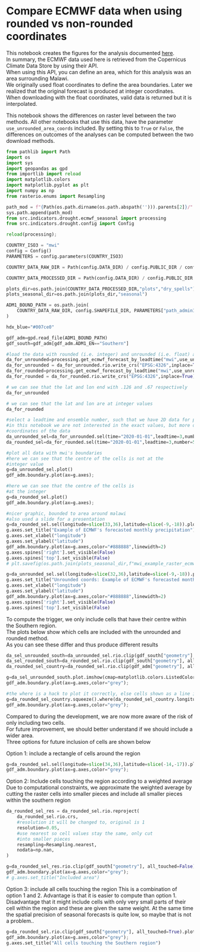 # Compare ECMWF data when using rounded vs non-rounded coordinates
This notebook creates the figures for the analysis documented [here](https://docs.google.com/presentation/d/10IJDJhFPNoo8L4z959VAACarvQMJjUsP3OVBdST41B8/edit?usp=sharing).  
In summary, the ECMWF data used here is retrieved from the Copernicus Climate Data Store by using their API.     
When using this API, you can define an area, which for this analysis was an area surrounding Malawi.     
We originally used float coordinates to define the area boundaries. Later we realized that the original forecast is produced at integer coordinates.    
When downloading with the float coordinates, valid data is returned but it is interpolated. 

This notebook shows the differences on raster level between the two methods. All other notebooks that use this data, have the parameter `use_unrounded_area_coords` included. By setting this to `True` or `False`, the differences on outcomes of the analyses can be computed between the two download methods. 

```python
from pathlib import Path
import os
import sys
import geopandas as gpd
from importlib import reload
import matplotlib.colors
import matplotlib.pyplot as plt
import numpy as np
from rasterio.enums import Resampling
```

```python
path_mod = f"{Path(os.path.dirname(os.path.abspath(''))).parents[2]}/"
sys.path.append(path_mod)
from src.indicators.drought.ecmwf_seasonal import processing
from src.indicators.drought.config import Config

reload(processing);
```

```python
COUNTRY_ISO3 = "mwi"
config = Config()
PARAMETERS = config.parameters(COUNTRY_ISO3)

COUNTRY_DATA_RAW_DIR = Path(config.DATA_DIR) / config.PUBLIC_DIR / config.RAW_DIR / COUNTRY_ISO3

COUNTRY_DATA_PROCESSED_DIR = Path(config.DATA_DIR) / config.PUBLIC_DIR / config.PROCESSED_DIR / COUNTRY_ISO3

plots_dir=os.path.join(COUNTRY_DATA_PROCESSED_DIR,"plots","dry_spells")
plots_seasonal_dir=os.path.join(plots_dir,"seasonal")
```

```python
ADM1_BOUND_PATH = os.path.join(
    COUNTRY_DATA_RAW_DIR, config.SHAPEFILE_DIR, PARAMETERS["path_admin1_shp"]
)
```

```python
hdx_blue="#007ce0"
```

```python
gdf_adm=gpd.read_file(ADM1_BOUND_PATH)
gdf_south=gdf_adm[gdf_adm.ADM1_EN=="Southern"]
```

```python
#load the data with rounded (i.e. integer) and unrounded (i.e. float) area boundaries
da_for_unrounded=processing.get_ecmwf_forecast_by_leadtime("mwi",use_unrounded_area_coords=True)
da_for_unrounded = da_for_unrounded.rio.write_crs("EPSG:4326",inplace=True)
da_for_rounded=processing.get_ecmwf_forecast_by_leadtime("mwi",use_unrounded_area_coords=False)
da_for_rounded = da_for_rounded.rio.write_crs("EPSG:4326",inplace=True)
```

```python
# we can see that the lat and lon end with .126 and .67 respectively
da_for_unrounded
```

```python
# we can see that the lat and lon are at integer values
da_for_rounded
```

```python
#select a leadtime and ensemble number, such that we have 2D data for plotting
#in this notebook we are not interested in the exact values, but more on the 
#coordinates of the data
da_unrounded_sel=da_for_unrounded.sel(time="2020-01-01",leadtime=3,number=5)
da_rounded_sel=da_for_rounded.sel(time="2020-01-01",leadtime=3,number=5)
```

```python
#plot all data with mwi's boundaries
#here we can see that the centre of the cells is not at the
#integer value
g=da_unrounded_sel.plot()
gdf_adm.boundary.plot(ax=g.axes);
```

```python
#here we can see that the centre of the cells is 
#at the integer
g=da_rounded_sel.plot()
gdf_adm.boundary.plot(ax=g.axes);
```

```python
#nicer graphic, bounded to area around malawi
#also used a slide for a presentation
g=da_rounded_sel.sel(longitude=slice(33,36),latitude=slice(-9,-18)).plot(figsize=(6,10),levels=[0,50,100,150,200,250,300,350,400,450,500],cmap="Oranges",cbar_kwargs={'label': 'forecasted precipitation (mm)','pad':0.2})
g.axes.set_title("Example of ECMWF's forecasted monthly precipitation")
g.axes.set_xlabel("longitude")
g.axes.set_ylabel("latitude")
gdf_adm.boundary.plot(ax=g.axes,color="#888888",linewidth=2)
g.axes.spines['right'].set_visible(False)
g.axes.spines['top'].set_visible(False)
# plt.savefig(os.path.join(plots_seasonal_dir,f"mwi_example_raster_ecmwf.png"))
```

```python
g=da_unrounded_sel.sel(longitude=slice(32,36),latitude=slice(-9,-18)).plot(figsize=(6,10),levels=[0,50,100,150,200,250,300,350,400,450,500],cmap="Oranges",cbar_kwargs={'label': 'forecasted precipitation (mm)','pad':0.2})
g.axes.set_title("Unrounded coords: Example of ECMWF's forecasted monthly precipitation")
g.axes.set_xlabel("longitude")
g.axes.set_ylabel("latitude")
gdf_adm.boundary.plot(ax=g.axes,color="#888888",linewidth=2)
g.axes.spines['right'].set_visible(False)
g.axes.spines['top'].set_visible(False)
```

To compute the trigger, we only include cells that have their centre within the Southern region.    
The plots below show which cells are included with the unrounded and rounded method.    
As you can see these differ and thus produce different results   

```python
da_sel_unrounded_south=da_unrounded_sel.rio.clip(gdf_south["geometry"], all_touched=False)
da_sel_rounded_south=da_rounded_sel.rio.clip(gdf_south["geometry"], all_touched=False)
da_rounded_sel_country=da_rounded_sel.rio.clip(gdf_adm["geometry"], all_touched=False)
```

```python
g=da_sel_unrounded_south.plot.imshow(cmap=matplotlib.colors.ListedColormap([hdx_blue]),figsize=(6,10))
gdf_adm.boundary.plot(ax=g.axes,color="grey");
```

```python
#the where is a hack to plot it correctly, else cells shown as a line instead of square
g=da_rounded_sel_country.squeeze().where(da_rounded_sel_country.longitude>=35).plot.imshow(cmap=matplotlib.colors.ListedColormap([hdx_blue]),figsize=(6,10))
gdf_adm.boundary.plot(ax=g.axes,color="grey");
```

Compared to during the development, we are now more aware of the risk of only including two cells.   
For future improvement, we should better understand if we should include a wider area.   
Three options for future inclusion of cells are shown below


Option 1: include a rectangle of cells around the region

```python
g=da_rounded_sel.sel(longitude=slice(34,36),latitude=slice(-14,-17)).plot.imshow(figsize=(6,10),cmap=matplotlib.colors.ListedColormap([hdx_blue]))
gdf_adm.boundary.plot(ax=g.axes,color="grey");
```

Option 2: Include cells touching the region according to a weighted average   
Due to computational constraints, we approximate the weighted average by cutting the raster cells into smaller pieces and include all smaller pieces within the southern region

```python
da_rounded_sel_res = da_rounded_sel.rio.reproject(
    da_rounded_sel.rio.crs,
    #resolution it will be changed to, original is 1
    resolution=0.05,
    #use nearest so cell values stay the same, only cut
    #into smaller pieces
    resampling=Resampling.nearest,
    nodata=np.nan,
)
```

```python
g=da_rounded_sel_res.rio.clip(gdf_south["geometry"], all_touched=False).plot.imshow(cmap=matplotlib.colors.ListedColormap([hdx_blue]),figsize=(10,15))
gdf_adm.boundary.plot(ax=g.axes,color="grey");
# g.axes.set_title("Included area")
```

Option 3: include all cells touching the region
This is a combination of option 1 and 2. Advantage is that it is easier to compute than option 1.    
Disadvantage that it might include cells with only very small parts of their cell within the region and these are given the same weight. At the same time the spatial precision of seasonal forecasts is quite low, so maybe that is not a problem.. 

```python
g=da_rounded_sel.rio.clip(gdf_south["geometry"], all_touched=True).plot.imshow(cmap=matplotlib.colors.ListedColormap([hdx_blue]),figsize=(10,15))
gdf_adm.boundary.plot(ax=g.axes,color="grey");
g.axes.set_title("All cells touching the Southern region")
```

```python

```
